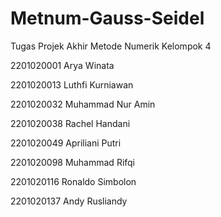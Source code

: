 # Metnum-Gauss-Seidel
Tugas Projek Akhir Metode Numerik Kelompok 4

2201020001            	Arya Winata

2201020013            	Luthfi Kurniawan

2201020032            	Muhammad Nur Amin

2201020038           	Rachel Handani

2201020049            	Apriliani Putri

2201020098            	Muhammad Rifqi

2201020116            	Ronaldo Simbolon

2201020137            	Andy Rusliandy
